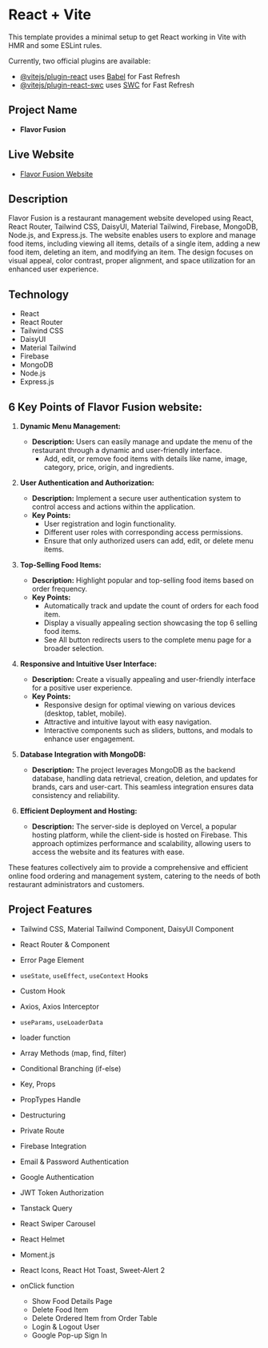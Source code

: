 # React + Vite

This template provides a minimal setup to get React working in Vite with HMR and some ESLint rules.

Currently, two official plugins are available:

- [@vitejs/plugin-react](https://github.com/vitejs/vite-plugin-react/blob/main/packages/plugin-react/README.md) uses [Babel](https://babeljs.io/) for Fast Refresh
- [@vitejs/plugin-react-swc](https://github.com/vitejs/vite-plugin-react-swc) uses [SWC](https://swc.rs/) for Fast Refresh

## Project Name
- **Flavor Fusion**

## Live Website
- [Flavor Fusion Website](https://a11-flavor-fusion.web.app/)

## Description
Flavor Fusion is a restaurant management website developed using React, React Router, Tailwind CSS, DaisyUI, Material Tailwind, Firebase, MongoDB, Node.js, and Express.js. The website enables users to explore and manage food items, including viewing all items, details of a single item, adding a new food item, deleting an item, and modifying an item. The design focuses on visual appeal, color contrast, proper alignment, and space utilization for an enhanced user experience.

## Technology
- React
- React Router
- Tailwind CSS
- DaisyUI
- Material Tailwind
- Firebase
- MongoDB
- Node.js
- Express.js

## 6 Key Points of Flavor Fusion website:

1. **Dynamic Menu Management:**

   - **Description:** Users can easily manage and update the menu of the restaurant through a dynamic and user-friendly interface.
     - Add, edit, or remove food items with details like name, image, category, price, origin, and ingredients.

2. **User Authentication and Authorization:**

   - **Description:** Implement a secure user authentication system to control access and actions within the application.
   - **Key Points:**
     - User registration and login functionality.
     - Different user roles with corresponding access permissions.
     - Ensure that only authorized users can add, edit, or delete menu items.

3. **Top-Selling Food Items:**

   - **Description:** Highlight popular and top-selling food items based on order frequency.
   - **Key Points:**
     - Automatically track and update the count of orders for each food item.
     - Display a visually appealing section showcasing the top 6 selling food items.
     - See All button redirects users to the complete menu page for a broader selection.

4. **Responsive and Intuitive User Interface:**

   - **Description:** Create a visually appealing and user-friendly interface for a positive user experience.
   - **Key Points:**
     - Responsive design for optimal viewing on various devices (desktop, tablet, mobile).
     - Attractive and intuitive layout with easy navigation.
     - Interactive components such as sliders, buttons, and modals to enhance user engagement.

5. **Database Integration with MongoDB:**

   - **Description:** The project leverages MongoDB as the backend database, handling data retrieval, creation, deletion, and updates for brands, cars and user-cart. This seamless integration ensures data consistency and reliability.

6. **Efficient Deployment and Hosting:**
   - **Description:** The server-side is deployed on Vercel, a popular hosting platform, while the client-side is hosted on Firebase. This approach optimizes performance and scalability, allowing users to access the website and its features with ease.

These features collectively aim to provide a comprehensive and efficient online food ordering and management system, catering to the needs of both restaurant administrators and customers.

## Project Features

- Tailwind CSS, Material Tailwind Component, DaisyUI Component

- React Router & Component

- Error Page Element

- `useState`, `useEffect`, `useContext` Hooks

- Custom Hook

- Axios, Axios Interceptor

- `useParams`, `useLoaderData`

- loader function

- Array Methods (map, find, filter)

- Conditional Branching (if-else)

- Key, Props

- PropTypes Handle

- Destructuring

- Private Route

- Firebase Integration

- Email & Password Authentication

- Google Authentication

- JWT Token Authorization

- Tanstack Query

- React Swiper Carousel

- React Helmet

- Moment.js

- React Icons, React Hot Toast, Sweet-Alert 2

- onClick function

    - Show Food Details Page
    - Delete Food Item
    - Delete Ordered Item from Order Table
    - Login & Logout User
    - Google Pop-up Sign In
